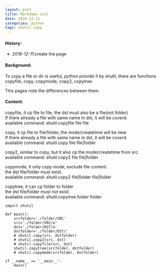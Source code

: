 ```yaml
---
layout: post
title: Markdown init
date: 2016-12-11
categories: python
tags: shutil copy
---
```

#### <strong>History:</strong>
* <em>2016-12-11</em>:create the page<br>

#### <strong>Background:</strong>
To copy a file or dir is useful, python provide it by shutil, there are functions copyfile, copy, copymode, copy2, copytree. 

This pages note the differences between them.

#### <strong>Content:</strong>
    
copyfile, it cp file to file, the dst must also be a file(not folder)<br>
If there already a file with same name in dst, it will be coverd.<br>
available command: shutil.copyfile file file

copy, it cp file to file/folder, the mode/createtime will be new.<br>
If there already a file with same name in dst, it will be coverd.<br>
available command: shutil.copy file file|folder
    
copy2, similar to copy, but it also cp the mode/createtime from src.<br>
available command: shutil.copy2 file file|folder

copymode, it only copy mode, exclude file content.<br>
the dst file/folder must exist.<br>
available command: shutil.copy2 file|folder file|folder

copytree, it can cp folder to folder<br>
the dst file/folder must not exist.<br>
available command: shutil.copytree folder folder

    import shutil

    def main():
        srcfolder='./folder/SRC'
        src='./folder/SRC/a'
        dst='./folder/DST/a'
        dstfolder='./folder/DST/'
        # shutil.copy(src, dstfolder)
        # shutil.copy2(src, dst)
        # shutil.copyfile(src, dst)
        shutil.copytree(srcfolder, dstfolder)
        # shutil.copymode(srcfolder, dstfolder)

    if __name__ == '__main__':
        main()
